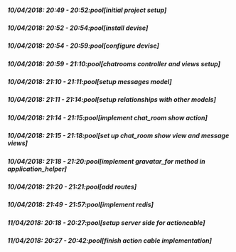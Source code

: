
##### 10/04/2018: 20:49 - 20:52:pool[initial project setup]

##### 10/04/2018: 20:52 - 20:54:pool[install devise]

##### 10/04/2018: 20:54 - 20:59:pool[configure devise]

##### 10/04/2018: 20:59 - 21:10:pool[chatrooms controller and views setup]

##### 10/04/2018: 21:10 - 21:11:pool[setup messages model]

##### 10/04/2018: 21:11 - 21:14:pool[setup relationships with other models]

##### 10/04/2018: 21:14 - 21:15:pool[implement chat_room show action]

##### 10/04/2018: 21:15 - 21:18:pool[set up chat_room show view and message views]

##### 10/04/2018: 21:18 - 21:20:pool[implement gravatar_for method in application_helper]

##### 10/04/2018: 21:20 - 21:21:pool[add routes]

##### 10/04/2018: 21:49 - 21:57:pool[implement redis]

##### 11/04/2018: 20:18 - 20:27:pool[setup server side for actioncable]

##### 11/04/2018: 20:27 - 20:42:pool[finish action cable implementation]
